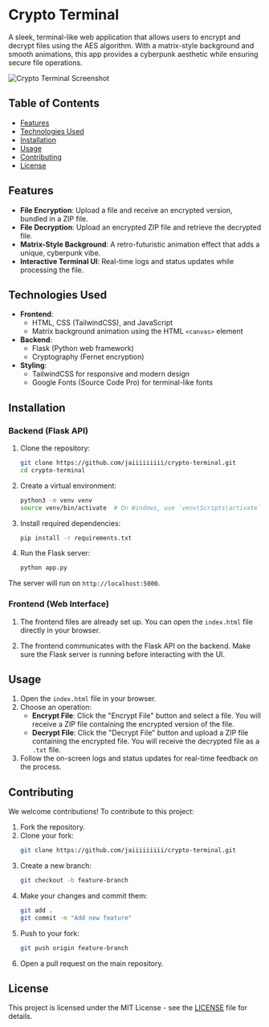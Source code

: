 # Crypto Terminal

A sleek, terminal-like web application that allows users to encrypt and decrypt files using the AES algorithm. With a matrix-style background and smooth animations, this app provides a cyberpunk aesthetic while ensuring secure file operations.

![Crypto Terminal Screenshot](assets/crypto-terminal-screenshot.png) <!-- Optionally add a screenshot -->

## Table of Contents
- [Features](#features)
- [Technologies Used](#technologies-used)
- [Installation](#installation)
- [Usage](#usage)
- [Contributing](#contributing)
- [License](#license)

## Features
- **File Encryption**: Upload a file and receive an encrypted version, bundled in a ZIP file.
- **File Decryption**: Upload an encrypted ZIP file and retrieve the decrypted file.
- **Matrix-Style Background**: A retro-futuristic animation effect that adds a unique, cyberpunk vibe.
- **Interactive Terminal UI**: Real-time logs and status updates while processing the file.

## Technologies Used
- **Frontend**: 
  - HTML, CSS (TailwindCSS), and JavaScript
  - Matrix background animation using the HTML `<canvas>` element
- **Backend**: 
  - Flask (Python web framework)
  - Cryptography (Fernet encryption)
- **Styling**: 
  - TailwindCSS for responsive and modern design
  - Google Fonts (Source Code Pro) for terminal-like fonts

## Installation

### Backend (Flask API)

1. Clone the repository:
    ```bash
    git clone https://github.com/jaiiiiiiiii/crypto-terminal.git
    cd crypto-terminal
    ```

2. Create a virtual environment:
    ```bash
    python3 -m venv venv
    source venv/bin/activate  # On Windows, use `venv\Scripts\activate`
    ```

3. Install required dependencies:
    ```bash
    pip install -r requirements.txt
    ```

4. Run the Flask server:
    ```bash
    python app.py
    ```

The server will run on `http://localhost:5000`.

### Frontend (Web Interface)

1. The frontend files are already set up. You can open the `index.html` file directly in your browser.

2. The frontend communicates with the Flask API on the backend. Make sure the Flask server is running before interacting with the UI.

## Usage

1. Open the `index.html` file in your browser.
2. Choose an operation:
    - **Encrypt File**: Click the "Encrypt File" button and select a file. You will receive a ZIP file containing the encrypted version of the file.
    - **Decrypt File**: Click the "Decrypt File" button and upload a ZIP file containing the encrypted file. You will receive the decrypted file as a `.txt` file.
3. Follow the on-screen logs and status updates for real-time feedback on the process.

## Contributing

We welcome contributions! To contribute to this project:

1. Fork the repository.
2. Clone your fork:
    ```bash
    git clone https://github.com/jaiiiiiiiii/crypto-terminal.git
    ```
3. Create a new branch:
    ```bash
    git checkout -b feature-branch
    ```
4. Make your changes and commit them:
    ```bash
    git add .
    git commit -m "Add new feature"
    ```
5. Push to your fork:
    ```bash
    git push origin feature-branch
    ```
6. Open a pull request on the main repository.

## License

This project is licensed under the MIT License - see the [LICENSE](LICENSE) file for details.
